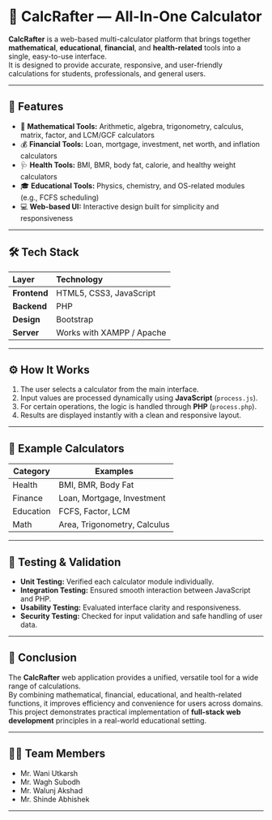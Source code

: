 # 🧮 CalcRafter — All-In-One Calculator

**CalcRafter** is a web-based multi-calculator platform that brings together **mathematical**, **educational**, **financial**, and **health-related** tools into a single, easy-to-use interface.  
It is designed to provide accurate, responsive, and user-friendly calculations for students, professionals, and general users.

---

## 🚀 Features

- 🧠 **Mathematical Tools:** Arithmetic, algebra, trigonometry, calculus, matrix, factor, and LCM/GCF calculators  
- 💰 **Financial Tools:** Loan, mortgage, investment, net worth, and inflation calculators  
- 🩺 **Health Tools:** BMI, BMR, body fat, calorie, and healthy weight calculators  
- 🎓 **Educational Tools:** Physics, chemistry, and OS-related modules (e.g., FCFS scheduling)  
- 💻 **Web-based UI:** Interactive design built for simplicity and responsiveness  

---

## 🛠️ Tech Stack

| Layer | Technology |
|:------|:------------|
| **Frontend** | HTML5, CSS3, JavaScript |
| **Backend** | PHP |
| **Design** | Bootstrap |
| **Server** | Works with XAMPP / Apache |

---

## ⚙️ How It Works

1. The user selects a calculator from the main interface.  
2. Input values are processed dynamically using **JavaScript** (`process.js`).  
3. For certain operations, the logic is handled through **PHP** (`process.php`).  
4. Results are displayed instantly with a clean and responsive layout.  

---

## 🧩 Example Calculators

| Category | Examples |
|-----------|-----------|
| Health | BMI, BMR, Body Fat |
| Finance | Loan, Mortgage, Investment |
| Education | FCFS, Factor, LCM |
| Math | Area, Trigonometry, Calculus |

---

## 🧠 Testing & Validation

- **Unit Testing:** Verified each calculator module individually.  
- **Integration Testing:** Ensured smooth interaction between JavaScript and PHP.  
- **Usability Testing:** Evaluated interface clarity and responsiveness.  
- **Security Testing:** Checked for input validation and safe handling of user data.  

---

## 📜 Conclusion

The **CalcRafter** web application provides a unified, versatile tool for a wide range of calculations.  
By combining mathematical, financial, educational, and health-related functions, it improves efficiency and convenience for users across domains.  
This project demonstrates practical implementation of **full-stack web development** principles in a real-world educational setting.

---

## 👨‍💻 Team Members

- Mr. Wani Utkarsh  
- Mr. Wagh Subodh  
- Mr. Walunj Akshad  
- Mr. Shinde Abhishek  

---
